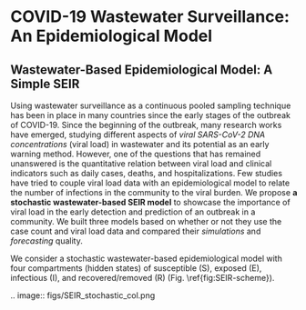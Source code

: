 # COVID-19 Wastewater Surveillance: An Epidemiological Model

## Wastewater-Based Epidemiological Model: A Simple SEIR

Using wastewater surveillance as a continuous pooled sampling technique has been in place in many countries since the early stages of the outbreak of COVID-19. Since the beginning of the outbreak, many research works have emerged, studying different aspects of *viral SARS-CoV-2 DNA concentrations* (viral load) in wastewater and its potential as an early warning method. However, one of the questions that has remained unanswered is the quantitative relation between viral load and clinical indicators such as daily cases, deaths, and hospitalizations. Few studies have tried to couple viral load data with an epidemiological model to relate the number of infections in the community to the viral burden. We propose **a stochastic wastewater-based SEIR model** to showcase the importance of viral load in the early detection and prediction of an outbreak in a community. We built three models based on whether or not they use the case count and viral load data and compared their *simulations* and *forecasting* quality.

We consider a stochastic wastewater-based epidemiological model with four compartments (hidden states) of susceptible (S), exposed (E), infectious (I), and recovered/removed (R) (Fig. \ref{fig:SEIR-scheme}).

.. image:: figs/SEIR_stochastic_col.png
